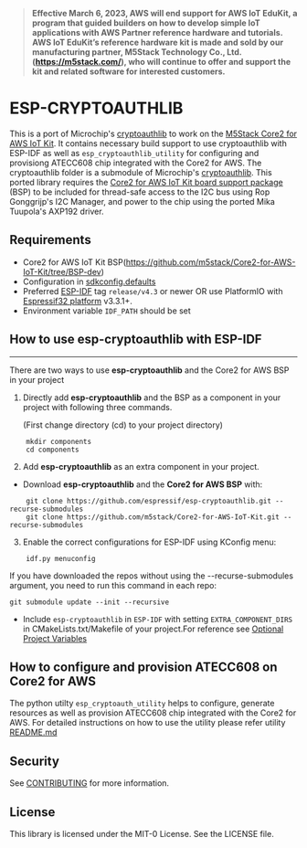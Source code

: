 > <b>Effective March 6, 2023, AWS will end support for AWS IoT EduKit, a program that guided builders on how to develop simple IoT applications with AWS Partner reference hardware and tutorials. AWS IoT EduKit’s reference hardware kit is made and sold by our manufacturing partner, M5Stack Technology Co., Ltd. (https://m5stack.com/), who will continue to offer and support the kit and related software for interested customers.</b>

# ESP-CRYPTOAUTHLIB

This is a port of Microchip's [cryptoauthlib](https://github.com/MicrochipTech/cryptoauthlib) to work on the [M5Stack Core2 for AWS IoT Kit](https://shop.m5stack.com/products/m5stack-core2-esp32-iot-development-kit-for-aws-iot-edukit). It contains necessary build support to use cryptoauthlib with ESP-IDF as well as `esp_cryptoauthlib_utility` for configuring and provisiong ATECC608 chip integrated with the Core2 for AWS. The cryptoauthlib folder is a submodule of Microchip's [cryptoauthlib](https://github.com/MicrochipTech/cryptoauthlib). This ported library requires the [Core2 for AWS IoT Kit board support package](https://github.com/m5stack/Core2-for-AWS-IoT-Kit/tree/BSP-dev) (BSP) to be included for thread-safe access to the I2C bus using Rop Gonggrijp's I2C Manager, and power to the chip using the ported Mika Tuupola's AXP192 driver.

## Requirements

* Core2 for AWS IoT Kit BSP(https://github.com/m5stack/Core2-for-AWS-IoT-Kit/tree/BSP-dev)
* Configuration in [sdkconfig.defaults](https://github.com/m5stack/Project_Template-Core2_for_AWS/blob/main/sdkconfig.defaults)
* Preferred [ESP-IDF](https://github.com/espressif/esp-idf) tag `release/v4.3` or newer OR use PlatformIO with [Espressif32 platform](https://github.com/platformio/platform-espressif32/) v3.3.1+.
* Environment variable `IDF_PATH` should be set

## How to use esp-cryptoauthlib with ESP-IDF
---
There are two ways to use **esp-cryptoauthlib** and the Core2 for AWS BSP in your project

1) Directly add **esp-cryptoauthlib** and the BSP as a component in your project with following three commands.

    (First change directory (cd) to your project directory)
```
    mkdir components
    cd components
```
2) Add **esp-cryptoauthlib** as an extra component in your project.

* Download **esp-cryptoauthlib** and the **Core2 for AWS BSP** with:
```
    git clone https://github.com/espressif/esp-cryptoauthlib.git --recurse-submodules
    git clone https://github.com/m5stack/Core2-for-AWS-IoT-Kit.git --recurse-submodules
```
3) Enable the correct configurations for ESP-IDF using KConfig menu:
```
    idf.py menuconfig
```


If you have downloaded the repos without using the --recurse-submodules argument, you need to run this command in each repo:
```
git submodule update --init --recursive
```

* Include  `esp-cryptoauthlib` in `ESP-IDF` with setting `EXTRA_COMPONENT_DIRS` in CMakeLists.txt/Makefile of your project.For reference see [Optional Project Variables](https://docs.espressif.com/projects/esp-idf/en/latest/esp32/api-guides/build-system.html#optional-project-variables)

## How to configure and provision ATECC608 on Core2 for AWS
The python utilty `esp_cryptoauth_utility` helps to configure, generate resources as well as provision ATECC608 chip integrated with the Core2 for AWS.
For detailed instructions on how to use the utility please refer utility [README.md](esp_cryptoauth_utility/README.md)

## Security

See [CONTRIBUTING](CONTRIBUTING.md#security-issue-notifications) for more information.

## License

This library is licensed under the MIT-0 License. See the LICENSE file.
